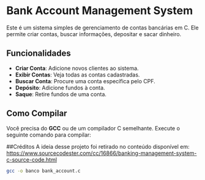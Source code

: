 # Bank Account Management System

Este é um sistema simples de gerenciamento de contas bancárias em C. Ele permite criar contas, buscar informações, depositar e sacar dinheiro.

## Funcionalidades
- **Criar Conta**: Adicione novos clientes ao sistema.
- **Exibir Contas**: Veja todas as contas cadastradas.
- **Buscar Conta**: Procure uma conta específica pelo CPF.
- **Depósito**: Adicione fundos à conta.
- **Saque**: Retire fundos de uma conta.

## Como Compilar
Você precisa do **GCC** ou de um compilador C semelhante. Execute o seguinte comando para compilar:

##Créditos
A ideia desse projeto foi retirado no conteúdo disponível em:
https://www.sourcecodester.com/cc/16866/banking-management-system-c-source-code.html
```bash
gcc -o banco bank_account.c


